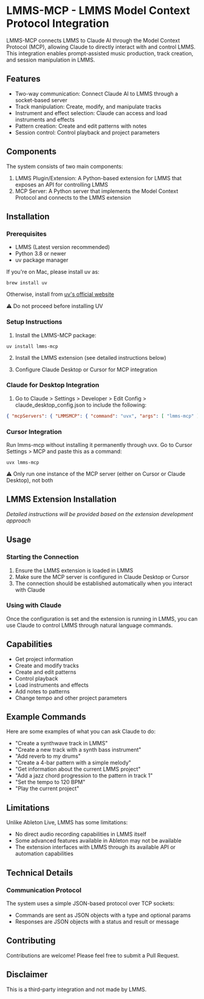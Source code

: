 # LMMS-MCP - LMMS Model Context Protocol Integration

LMMS-MCP connects LMMS to Claude AI through the Model Context Protocol (MCP), allowing Claude to directly interact with and control LMMS. This integration enables prompt-assisted music production, track creation, and session manipulation in LMMS.

## Features

* Two-way communication: Connect Claude AI to LMMS through a socket-based server
* Track manipulation: Create, modify, and manipulate tracks
* Instrument and effect selection: Claude can access and load instruments and effects
* Pattern creation: Create and edit patterns with notes
* Session control: Control playback and project parameters

## Components

The system consists of two main components:

1. LMMS Plugin/Extension: A Python-based extension for LMMS that exposes an API for controlling LMMS
2. MCP Server: A Python server that implements the Model Context Protocol and connects to the LMMS extension

## Installation

### Prerequisites

* LMMS (Latest version recommended)
* Python 3.8 or newer
* uv package manager

If you're on Mac, please install uv as:

```
brew install uv
```

Otherwise, install from [uv's official website](https://docs.astral.sh/uv/getting-started/installation/)

⚠️ Do not proceed before installing UV

### Setup Instructions

1. Install the LMMS-MCP package:

```
uv install lmms-mcp
```

2. Install the LMMS extension (see detailed instructions below)

3. Configure Claude Desktop or Cursor for MCP integration

### Claude for Desktop Integration

1. Go to Claude > Settings > Developer > Edit Config > claude_desktop_config.json to include the following:

```json
{ "mcpServers": { "LMMSMCP": { "command": "uvx", "args": [ "lmms-mcp" ] } } }
```

### Cursor Integration

Run lmms-mcp without installing it permanently through uvx. Go to Cursor Settings > MCP and paste this as a command:

```
uvx lmms-mcp
```

⚠️ Only run one instance of the MCP server (either on Cursor or Claude Desktop), not both

## LMMS Extension Installation

*Detailed instructions will be provided based on the extension development approach*

## Usage

### Starting the Connection

1. Ensure the LMMS extension is loaded in LMMS
2. Make sure the MCP server is configured in Claude Desktop or Cursor
3. The connection should be established automatically when you interact with Claude

### Using with Claude

Once the configuration is set and the extension is running in LMMS, you can use Claude to control LMMS through natural language commands.

## Capabilities

* Get project information
* Create and modify tracks
* Create and edit patterns
* Control playback
* Load instruments and effects
* Add notes to patterns
* Change tempo and other project parameters

## Example Commands

Here are some examples of what you can ask Claude to do:

* "Create a synthwave track in LMMS"
* "Create a new track with a synth bass instrument"
* "Add reverb to my drums"
* "Create a 4-bar pattern with a simple melody"
* "Get information about the current LMMS project"
* "Add a jazz chord progression to the pattern in track 1"
* "Set the tempo to 120 BPM"
* "Play the current project"

## Limitations

Unlike Ableton Live, LMMS has some limitations:

* No direct audio recording capabilities in LMMS itself
* Some advanced features available in Ableton may not be available
* The extension interfaces with LMMS through its available API or automation capabilities

## Technical Details

### Communication Protocol

The system uses a simple JSON-based protocol over TCP sockets:

* Commands are sent as JSON objects with a type and optional params
* Responses are JSON objects with a status and result or message

## Contributing

Contributions are welcome! Please feel free to submit a Pull Request.

## Disclaimer

This is a third-party integration and not made by LMMS.

